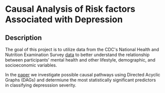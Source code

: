 # Causal Analysis of Risk factors Associated with Depression

## Description

The goal of this project is to utilize data from the CDC's National Health and Nutrition Examination Survey [data](https://wwwn.cdc.gov/nchs/nhanes/continuousnhanes/default.aspx?BeginYear=2017) to better understand the relationship between participants' mental health and other lifestyle, demographic, and socioeconomic variables. 

In the [paper](https://github.com/18barbers2/causal-analysis-depression-nhanes/blob/main/CSINFO_Project.pdf) we investigate possible causal pathways using Directed Acyclic Graphs (DAGs) and determiune the most statistically significant predictors in classifying depresssion severity. 
